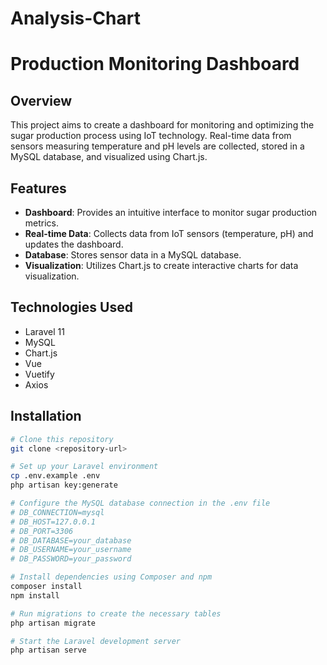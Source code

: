 # Analysis-Chart
# Production Monitoring Dashboard

## Overview
This project aims to create a dashboard for monitoring and optimizing the sugar production process using IoT technology. Real-time data from sensors measuring temperature and pH levels are collected, stored in a MySQL database, and visualized using Chart.js.

## Features
- **Dashboard**: Provides an intuitive interface to monitor sugar production metrics.
- **Real-time Data**: Collects data from IoT sensors (temperature, pH) and updates the dashboard.
- **Database**: Stores sensor data in a MySQL database.
- **Visualization**: Utilizes Chart.js to create interactive charts for data visualization.

## Technologies Used
- Laravel 11
- MySQL
- Chart.js 
- Vue
- Vuetify
- Axios

## Installation
```bash
# Clone this repository
git clone <repository-url>

# Set up your Laravel environment
cp .env.example .env
php artisan key:generate

# Configure the MySQL database connection in the .env file
# DB_CONNECTION=mysql
# DB_HOST=127.0.0.1
# DB_PORT=3306
# DB_DATABASE=your_database
# DB_USERNAME=your_username
# DB_PASSWORD=your_password

# Install dependencies using Composer and npm
composer install
npm install

# Run migrations to create the necessary tables
php artisan migrate

# Start the Laravel development server
php artisan serve
